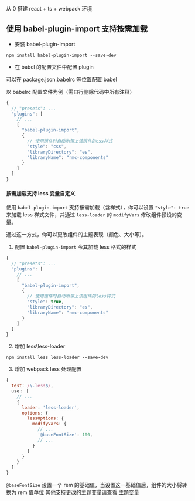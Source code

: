 从 0 搭建 react + ts + webpack 环境

## 使用 babel-plugin-import 支持按需加载

+ 安装 babel-plugin-import

```
npm install babel-plugin-import --save-dev
```

+ 在 babel 的配置文件中配置 plugin

可以在 package.json\.babelrc 等位置配置 babel

以 babelrc 配置文件为例（需自行删除代码中所有注释）
```javascript
{
  // "presets": ...
  "plugins": [
    // ...
    [
      "babel-plugin-import",
      {
        // 使用组件时自动附带上该组件的css样式
        "style": "css",
        "libraryDirectory": "es",
        "libraryName": "rmc-components"
      }
    ]
  ]
}
```
#### 按需加载支持 less 变量自定义

使用 `babel-plugin-import` 支持按需加载（含样式），你可以设置 `"style": true` 来加载 less 样式文件，并通过 `less-loader` 的 `modifyVars` 修改组件预设的变量。

通过这一方式，你可以更改组件的主题表现（颜色、大小等）。

1. 配置 `babel-plugin-import` 令其加载 less 格式的样式

```javascript
{
  // "presets": ...
  "plugins": [
    // ...
    [
      "babel-plugin-import",
      {
        // 使用组件时自动附带上该组件的less样式
        "style": true,
        "libraryDirectory": "es",
        "libraryName": "rmc-components"
      }
    ]
  ]
}
```

2. 增加 less\less-loader

```
npm install less less-loader --save-dev
```

3. 增加 webpack less 处理配置

```javascript
{
  test: /\.less$/,
  use： [
    // ...
    {
      loader: 'less-loader',
      options: {
        lessOptions: {
          modifyVars: {
            // ...
            '@baseFontSize': 100,
            // ...
          }
        }
      }
    }
  ]
}
```

`@baseFontSize` 设置一个 rem 的基础值，当设置这一基础值后，组件的大小将转换为 rem 值单位
其他支持更改的主题变量请查看 [主题变量](https://github.com/yuzhounanhai/rmc-components/blob/master/components/_style/theme.less)